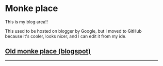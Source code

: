 # Monke place

This is my blog area!!

This used to be hosted on blogger by Google, but I moved to GitHub because it's cooler, looks nicer, and I can edit it from my ide.

## [Old monke place (blogspot)](https://monkeplace.blogspot.com/)

---
